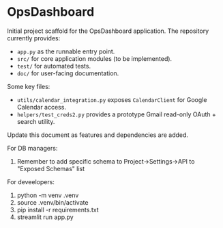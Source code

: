 # OpsDashboard

Initial project scaffold for the OpsDashboard application. The repository currently provides:

- `app.py` as the runnable entry point.
- `src/` for core application modules (to be implemented).
- `test/` for automated tests.
- `doc/` for user-facing documentation.

Some key files:
- `utils/calendar_integration.py` exposes `CalendarClient` for Google Calendar access.
- `helpers/test_creds2.py` provides a prototype Gmail read-only OAuth + search utility.

Update this document as features and dependencies are added.

For DB managers:
1. Remember to add specific schema to Project->Settings->API to "Exposed Schemas" list

For deveelopers:
1. python -m venv .venv
2. source .venv/bin/activate
3. pip install -r requirements.txt
4. streamlit run app.py
